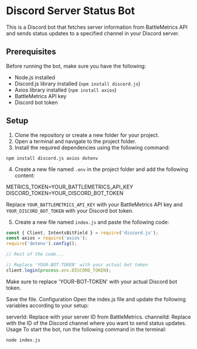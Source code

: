 # Discord Server Status Bot

This is a Discord bot that fetches server information from BattleMetrics API and sends status updates to a specified channel in your Discord server.

## Prerequisites

Before running the bot, make sure you have the following:

- Node.js installed
- Discord.js library installed (`npm install discord.js`)
- Axios library installed (`npm install axios`)
- BattleMetrics API key
- Discord bot token

## Setup

1. Clone the repository or create a new folder for your project.
2. Open a terminal and navigate to the project folder.
3. Install the required dependencies using the following command:
```
npm install discord.js axios dotenv
```

4. Create a new file named `.env` in the project folder and add the following content:

METRICS_TOKEN=YOUR_BATTLEMETRICS_API_KEY
DISCORD_TOKEN=YOUR_DISCORD_BOT_TOKEN


Replace `YOUR_BATTLEMETRICS_API_KEY` with your BattleMetrics API key and `YOUR_DISCORD_BOT_TOKEN` with your Discord bot token.

5. Create a new file named `index.js` and paste the following code:

```javascript
const { Client, IntentsBitField } = require('discord.js');
const axios = require('axios');
require('dotenv').config();

// Rest of the code...

// Replace 'YOUR-BOT-TOKEN' with your actual bot token
client.login(process.env.DISCORD_TOKEN);
```
Make sure to replace 'YOUR-BOT-TOKEN' with your actual Discord bot token.

Save the file.
Configuration
Open the index.js file and update the following variables according to your setup:

serverId: Replace with your server ID from BattleMetrics.
channelId: Replace with the ID of the Discord channel where you want to send status updates.
Usage
To start the bot, run the following command in the terminal:
```
node index.js
```